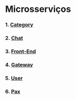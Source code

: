 # Microsserviços

### 1. [Category](docs/DS/dinamica-e-seminario-4-b/servicos/Category.md)

### 2. [Chat](docs/DS/dinamica-e-seminario-4-b/servicos/Chat.md)

### 3. [Front-End](docs/DS/dinamica-e-seminario-4-b/servicos/front.md)

### 4. [Gateway](docs/DS/dinamica-e-seminario-4-b/servicos/Gateway.md)

### 5. [User](docs/DS/dinamica-e-seminario-4-b/servicos/User.md)

### 6. [Pax](docs/DS/dinamica-e-seminario-4-b/servicos/Pax.md)
